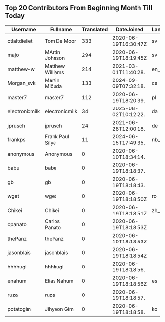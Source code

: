 ## Top 20 Contributors From Beginning Month Till Today ##
|Username|Fullname|Translated|DateJoined|Language|
|--------|--------|----------|----------|-------|
|ctlaltdieliet|Tom De Moor|333|2020-06-19T16:30:47Z|sv|
|majo|MArtin Johnson|294|2020-06-19T18:19:45Z|sv|
|matthew-w|Matthew Williams|214|2021-03-01T11:40:28.|en_AU|
|Morgan_svk|Martin Mičuda|133|2024-09-09T07:32:18.|cs|
|master7|master7|112|2020-06-19T18:20:39.|pl|
|electronicmilk|electronicmilk|34|2025-08-02T10:12:22.|da|
|jprusch|jprusch|24|2021-06-28T12:00:18.|de|
|frankps|Frank Paul Silye|11|2024-06-15T17:49:35.|nb_NO|
|anonymous|Anonymous|0|2020-06-10T18:34:14.||
|babu|babu|0|2020-06-19T18:18:37.||
|gb|gb|0|2020-06-19T18:18:43.||
|wget|wget|0|2020-06-19T18:18:50Z|ro|
|Chikei|Chikei|0|2020-06-19T18:18:51Z|zh_Hant|
|cpanato|Carlos Panato|0|2020-06-19T18:18:53Z||
|thePanz|thePanz|0|2020-06-19T18:18:53Z||
|jasonblais|jasonblais|0|2020-06-19T18:18:54Z||
|hhhhugi|hhhhugi|0|2020-06-19T18:18:56.||
|enahum|Elias  Nahum|0|2020-06-19T18:18:56Z|es|
|ruza|ruza|0|2020-06-19T18:18:57.||
|potatogim|Jihyeon Gim|0|2020-06-19T18:18:58.|ko|
